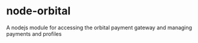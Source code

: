 node-orbital
============

A nodejs module for accessing the orbital payment gateway and managing payments and profiles

